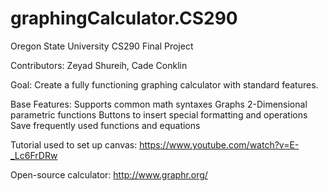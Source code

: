# graphingCalculator.CS290
Oregon State University CS290 Final Project

Contributors: Zeyad Shureih, Cade Conklin

Goal: Create a fully functioning graphing calculator with standard features.

Base Features: 
Supports common math syntaxes
Graphs 2-Dimensional parametric functions
Buttons to insert special formatting and operations
Save frequently used functions and equations

Tutorial used to set up canvas:
https://www.youtube.com/watch?v=E-_Lc6FrDRw

Open-source calculator:
http://www.graphr.org/
